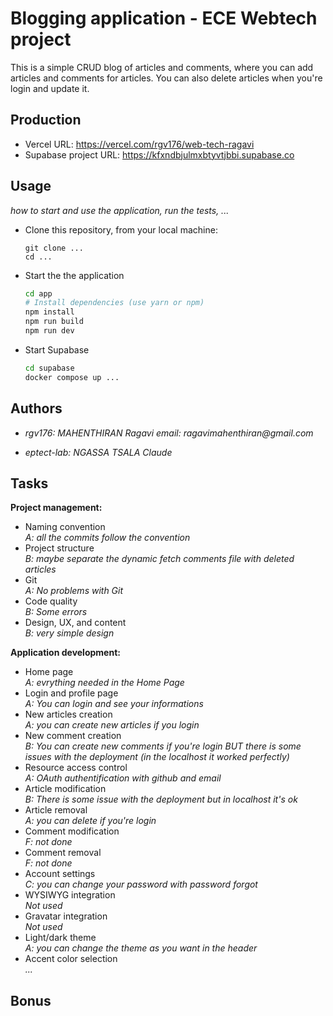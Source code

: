 # Blogging application - ECE Webtech project

This is a simple CRUD blog of articles and comments, where you can add articles and comments for articles. You can also delete articles when you're login and update it.

## Production

- Vercel URL: https://vercel.com/rgv176/web-tech-ragavi
- Supabase project URL: https://kfxndbjulmxbtyvtjbbi.supabase.co

## Usage

_how to start and use the application, run the tests, ..._

- Clone this repository, from your local machine:
  ```
  git clone ...
  cd ...
  ```
- Start the the application
  ```bash
  cd app
  # Install dependencies (use yarn or npm)
  npm install
  npm run build
  npm run dev
  ```
- Start Supabase
  ```bash
  cd supabase
  docker compose up ...
  ```

## Authors

- _rgv176: MAHENTHIRAN Ragavi email: ragavimahenthiran@gmail.com_

- _eptect-lab: NGASSA TSALA Claude_

## Tasks

**Project management:**

- Naming convention  
  _A: all the commits follow the convention_
- Project structure  
  _B: maybe separate the dynamic fetch comments file with deleted articles_
- Git  
  _A: No problems with Git_
- Code quality  
  _B: Some errors_
- Design, UX, and content  
  _B: very simple design_

**Application development:**

- Home page  
  _A: evrything needed in the Home Page_
- Login and profile page  
  _A: You can login and see your informations_
- New articles creation  
  _A: you can create new articles if you login_
- New comment creation  
  _B: You can create new comments if you're login BUT there is some issues with the deployment (in the localhost it worked perfectly)_
- Resource access control  
  _A: OAuth authentification with github and email_
- Article modification  
  _B: There is some issue with the deployment but in localhost it's ok_
- Article removal  
  _A: you can delete if you're login_
- Comment modification  
  _F: not done_
- Comment removal  
  _F: not done_
- Account settings  
  _C: you can change your password with password forgot_
- WYSIWYG integration  
  _Not used_
- Gravatar integration  
  _Not used_
- Light/dark theme  
  _A: you can change the theme as you want in the header_
- Accent color selection  
  _..._

## Bonus
